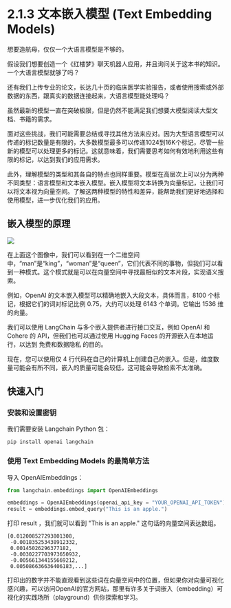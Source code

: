 # 2.1.3 文本嵌入模型 (Text Embedding Models)

想要造航母，仅仅一个大语言模型是不够的。

假设我们想要创造一个《红楼梦》聊天机器人应用，并且询问关于这本书的知识。一个大语言模型就够了吗？

还有我们上传专业的论文，长达几十页的临床医学实验报告，或者使用搜索或外部数据的东西，跟真实的数据连接起来，大语言模型能处理吗？

虽然最新的模型一直在突破极限，但是仍然不能满足我们想要大模型阅读大型文档、书籍的需求。

面对这些挑战，我们可能需要总结或寻找其他方法来应对。因为大型语言模型可以传递的标记数量是有限的，大多数模型最多可以传递1024到16K个标记，尽管一些新的模型可以处理更多的标记。这就意味着，我们需要思考如何有效地利用这些有限的标记，以达到我们的应用需求。

此外，理解模型的类型和其各自的特点也同样重要。模型在高层次上可以分为两种不同类型：语言模型和文本嵌入模型。嵌入模型将文本转换为向量标记，让我们可以将文本视为向量空间。了解这两种模型的特性和差异，能帮助我们更好地选择和使用模型，进一步优化我们的应用。


## 嵌入模型的原理


![](https://pic3.zhimg.com/80/v2-df6b821706891153068f5ccc4fab7afa_1440w.jpeg)

在上面这个图像中，我们可以看到在一个二维空间中，“man”是“king”，“woman”是“queen”，它们代表不同的事物，但我们可以看到一种模式。这个模式就是可以在向量空间中寻找最相似的文本片段，实现语义搜索。

例如，OpenAI 的文本嵌入模型可以精确地嵌入大段文本，具体而言，8100 个标记，根据它们的词对标记比例 0.75，大约可以处理 6143 个单词。它输出 1536 维的向量。

我们可以使用 LangChain 与多个嵌入提供者进行接口交互，例如 OpenAI 和 Cohere 的 API，但我们也可以通过使用 Hugging Faces 的开源嵌入在本地运行，以达到 免费和数据隐私 的目的。

现在，您可以使用仅 4 行代码在自己的计算机上创建自己的嵌入。但是，维度数量可能会有所不同，嵌入的质量可能会较低，这可能会导致检索不太准确。

## 快速入门

### 安装和设置密钥

我们需要安装 Langchain Python 包：

```bash
pip install openai langchain
```

### 使用 Text Embedding Models 的最简单方法

导入 OpenAIEmbeddings：

```python
from langchain.embeddings import OpenAIEmbeddings

embeddings = OpenAIEmbeddings(openai_api_key = "YOUR_OPENAI_API_TOKEN")
result = embeddings.embed_query("This is an apple.")

```

打印 result ，我们就可以看到 "This is an apple." 这句话的向量空间表达数组。

```
[0.012008527293801308,
 -0.001835253438912332,
 0.00145026296377182,
 -0.0030227703973650932,
 -0.005661344155669212,
 0.005086636636406183,...]
```

打印出的数字并不能直观看到这些词在向量空间中的位置，但如果你对向量可视化感兴趣，可以访问OpenAI的官方网站，那里有许多关于词嵌入（embedding）可视化的实践场所（playground）供你探索和学习。
